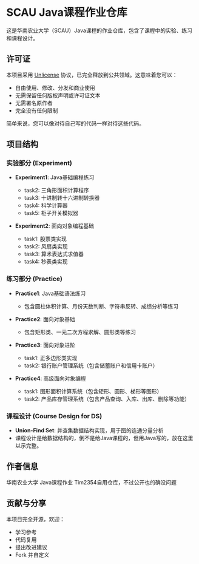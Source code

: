 # SCAU Java课程作业仓库

这是华南农业大学（SCAU）Java课程的作业仓库，包含了课程中的实验、练习和课程设计。

## 许可证

本项目采用 [Unlicense](LICENSE) 协议，已完全释放到公共领域。这意味着您可以：
- 自由使用、修改、分发和商业使用
- 无需保留任何版权声明或许可证文本
- 无需署名原作者
- 完全没有任何限制

简单来说，您可以像对待自己写的代码一样对待这些代码。

## 项目结构

### 实验部分 (Experiment)
- **Experiment1**: Java基础编程练习
  - task2: 三角形面积计算程序
  - task3: 十进制转十六进制转换器
  - task4: 科学计算器
  - task5: 柜子开关模拟器

- **Experiment2**: 面向对象编程基础
  - task1: 股票类实现
  - task2: 风扇类实现
  - task3: 算术表达式求值器
  - task4: 秒表类实现

### 练习部分 (Practice)
- **Practice1**: Java基础语法练习
  - 包含圆柱体积计算、月份天数判断、字符串反转、成绩分析等练习

- **Practice2**: 面向对象基础
  - 包含矩形类、一元二次方程求解、圆形类等练习

- **Practice3**: 面向对象进阶
  - task1: 正多边形类实现
  - task2: 银行账户管理系统（包含储蓄账户和信用卡账户）

- **Practice4**: 高级面向对象编程
  - task1: 图形面积计算系统（包含矩形、圆形、梯形等图形）
  - task2: 产品库存管理系统（包含产品查询、入库、出库、删除等功能）

### 课程设计 (Course Design for DS)
- **Union-Find Set**: 并查集数据结构实现，用于图的连通分量分析 
- 课程设计是给数据结构的，倒不是给Java课程的，但用Java写的，放在这里以示完整。


## 作者信息

华南农业大学 Java课程作业 Tim2354自用仓库，不过公开也的确没问题

## 贡献与分享

本项目完全开源，欢迎：
- 学习参考
- 代码复用
- 提出改进建议
- Fork 并自定义
